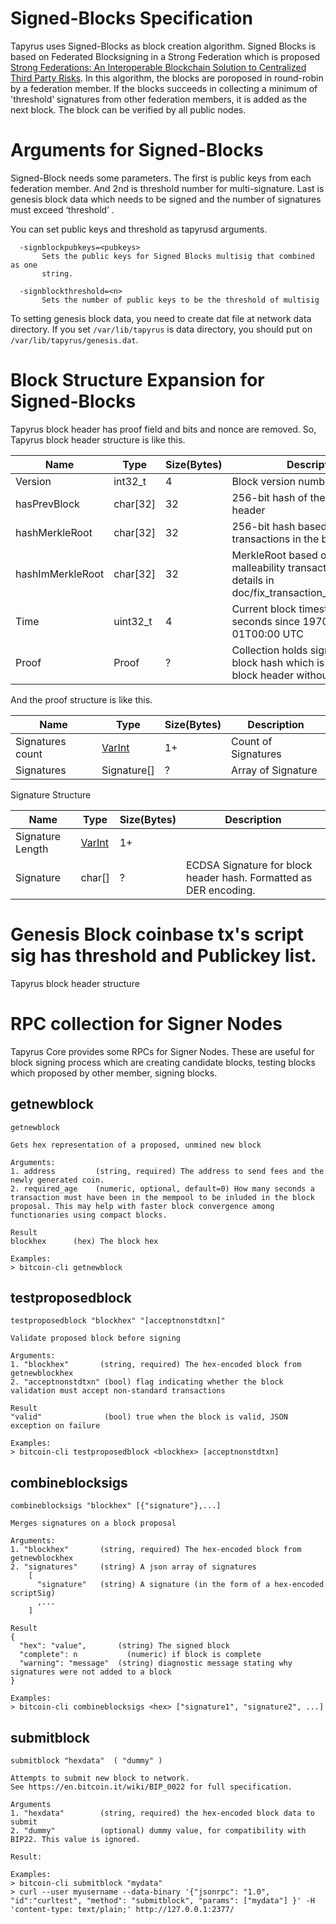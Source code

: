 Signed-Blocks Specification
===========================

Tapyrus uses Signed-Blocks as block creation algorithm. Signed Blocks is
based on Federated Blocksigning in a Strong Federation which is proposed
[Strong Federations: An Interoperable Blockchain Solution to Centralized Third Party Risks](https://arxiv.org/pdf/1612.05491v2.pdf).
In this algorithm, the blocks are poroposed in round-robin by a federation
member. If the blocks succeeds in collecting a minimum of 'threshold‘
signatures from other federation members, it is added as the next block.
The block can be verified by all public nodes.


Arguments for Signed-Blocks
===========================

Signed-Block needs some parameters. The first is public keys from each
federation member. And 2nd is threshold number for multi-signature.
Last is genesis block data which needs to be signed and the number of
signatures must exceed ‘threshold’ .

You can set public keys and threshold as tapyrusd arguments.

```
  -signblockpubkeys=<pubkeys>
       Sets the public keys for Signed Blocks multisig that combined as one
       string.

  -signblockthreshold=<n>
       Sets the number of public keys to be the threshold of multisig
```

To setting genesis block data, you need to create dat file at network
data directory. If you set `/var/lib/tapyrus` is data directory, you
should put on `/var/lib/tapyrus/genesis.dat`.

Block Structure Expansion for Signed-Blocks
===========================================

Tapyrus block header has proof field and bits and nonce are removed. So,
Tapyrus block header structure is like this.

 Name | Type | Size(Bytes) | Description
------|------|-------------|-------------
Version | int32_t | 4 | Block version number
hasPrevBlock | char\[32\] | 32 | 256-bit hash of the previous block header
hashMerkleRoot | char\[32\] | 32 | 256-bit hash based on all of the transactions in the block
hashImMerkleRoot | char\[32\] | 32 | MerkleRoot based on fixing malleability transaction hash. More details in doc/fix_transaction_malleability.md
Time | uint32_t | 4 | Current block timestamp as seconds since 1970-01-01T00:00 UTC
Proof | Proof | ? | Collection holds signatures for block hash which is consisted of block header without Proof.

And the proof structure is like this.

 Name | Type | Size(Bytes) | Description
------|------|-------------|-------------
Signatures count | [VarInt](https://en.bitcoin.it/wiki/Protocol_documentation#Variable_length_integer) | 1+ | Count of Signatures |
Signatures | Signature[] | ? | Array of Signature

Signature Structure

 Name | Type | Size(Bytes) | Description
------|------|-------------|-------------
Signature Length | [VarInt](https://en.bitcoin.it/wiki/Protocol_documentation#Variable_length_integer) | 1+ |
Signature | char\[\] | ? | ECDSA Signature for block header hash. Formatted as DER encoding.

Genesis Block coinbase tx's script sig has threshold and Publickey list.
========================================================================


Tapyrus block header structure

RPC collection for Signer Nodes
===============================

Tapyrus Core provides some RPCs for Signer Nodes. These are useful for
block signing process which are creating candidate blocks, testing blocks
which proposed by other member, signing blocks.

## getnewblock

```
getnewblock

Gets hex representation of a proposed, unmined new block

Arguments:
1. address         (string, required) The address to send fees and the newly generated coin.
2. required_age    (numeric, optional, default=0) How many seconds a transaction must have been in the mempool to be inluded in the block proposal. This may help with faster block convergence among functionaries using compact blocks.

Result
blockhex      (hex) The block hex

Examples:
> bitcoin-cli getnewblock
```


## testproposedblock

```
testproposedblock "blockhex" "[acceptnonstdtxn]"

Validate proposed block before signing

Arguments:
1. "blockhex"       (string, required) The hex-encoded block from getnewblockhex
2. "acceptnonstdtxn" (bool) flag indicating whether the block validation must accept non-standard transactions

Result
"valid"              (bool) true when the block is valid, JSON exception on failure

Examples:
> bitcoin-cli testproposedblock <blockhex> [acceptnonstdtxn]
```


## combineblocksigs

```
combineblocksigs "blockhex" [{"signature"},...]

Merges signatures on a block proposal

Arguments:
1. "blockhex"       (string, required) The hex-encoded block from getnewblockhex
2. "signatures"     (string) A json array of signatures
    [
      "signature"   (string) A signature (in the form of a hex-encoded scriptSig)
      ,...
    ]

Result
{
  "hex": "value",       (string) The signed block
  "complete": n           (numeric) if block is complete
  "warning": "message"  (string) diagnostic message stating why signatures were not added to a block
}

Examples:
> bitcoin-cli combineblocksigs <hex> ["signature1", "signature2", ...]
```

## submitblock


```
submitblock "hexdata"  ( "dummy" )

Attempts to submit new block to network.
See https://en.bitcoin.it/wiki/BIP_0022 for full specification.

Arguments
1. "hexdata"        (string, required) the hex-encoded block data to submit
2. "dummy"          (optional) dummy value, for compatibility with BIP22. This value is ignored.

Result:

Examples:
> bitcoin-cli submitblock "mydata"
> curl --user myusername --data-binary '{"jsonrpc": "1.0", "id":"curltest", "method": "submitblock", "params": ["mydata"] }' -H 'content-type: text/plain;' http://127.0.0.1:2377/
```